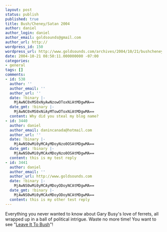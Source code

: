 ```yaml
---
layout: post
status: publish
published: true
title: Bush/Cheney/Satan 2004
author: daniel
author_login: daniel
author_email: goldsounds@gmail.com
author_url: http://
wordpress_id: 150
wordpress_url: http://www.goldsounds.com/archives/2004/10/21/bushcheneysatan-2004/
date: 2004-10-21 08:50:11.000000000 -07:00
categories:
- general
tags: []
comments:
- id: 538
  author: ''
  author_email: ''
  author_url: ''
  date: !binary |-
    MjAwNC0xMS0xNyAwNzowOToxNiAtMDgwMA==
  date_gmt: !binary |-
    MjAwNC0xMS0xNiAyMTowOToxNiAtMDgwMA==
  content: Why did you steal my blog name?
- id: 3440
  author: daniel
  author_email: danincanada@hotmail.com
  author_url: ''
  date: !binary |-
    MjAwNS0wMi0yMCAyMDoyNzo0OSAtMDgwMA==
  date_gmt: !binary |-
    MjAwNS0wMi0yMCAxMDoyNzo0OSAtMDgwMA==
  content: this is my test reply
- id: 3441
  author: daniel
  author_email: ''
  author_url: http://www.goldsounds.com
  date: !binary |-
    MjAwNS0wMi0yMCAyMDoyODoyNCAtMDgwMA==
  date_gmt: !binary |-
    MjAwNS0wMi0yMCAxMDoyODoyNCAtMDgwMA==
  content: this is my other test reply
---
```

Everything you never wanted to know about Gary Busy's love of ferrets, all wrapped up in a ball of political intrigue. Waste no more time! You want to see "<a href="http://www.thetoiletonline.com/leaveit.htm">Leave It To Bush</a>"!
